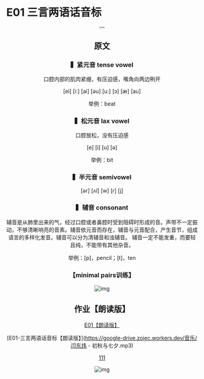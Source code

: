 # E01 三言两语话音标

<div align=center><img src="https://i.loli.net/2020/06/19/CZk9ucXfDogYOv6.jpg" alt="img" style="zoom: 33%;" />

## 原文

### ▍紧元音 tense vowel

口腔内部的肌肉紧绷，有压迫感，嘴角向两边咧开

[ei] [i:] [ai] [əu] [u:] [ɔ] [æ] [au]

举例：beat

### ▍松元音 lax vowel

口腔放松，没有压迫感

[e] [i] [u] [ə]  

举例：bit

### ▍半元音 semivowel

[ər] [ʌl] [w] [r] [j]

### ▍辅音 consonant

辅音是从肺里出来的气，经过口腔或者鼻腔时受到阻碍时形成的音。声带不一定振动，不够清晰响亮的音素。辅音依元音而存在，辅音与元音配合，产生音节，组成语言的多样化发音。辅音可以分为清辅音和浊辅音。 辅音一定不能发重，而要轻且纯，不能带有其他杂音。

举例：[p]，pencil；[t]，ten

### 【minimal pairs训练】

![img](https://i.loli.net/2020/06/19/9pdDFM6aBvg5WEk.png)

## 作业【朗读版】 

[E01【朗读版】](media/E01.mp3 ':include :type=audio ')

[E01-三言两语话音标【朗读版】](https://google-drive.zoiec.workers.dev/音乐/闫东炜 - 初秋与七夕.mp3)

[111](http://8rr.co/9bvW)



![img](https://i.loli.net/2020/06/19/Tu8LQWofsSmc35V.png)

